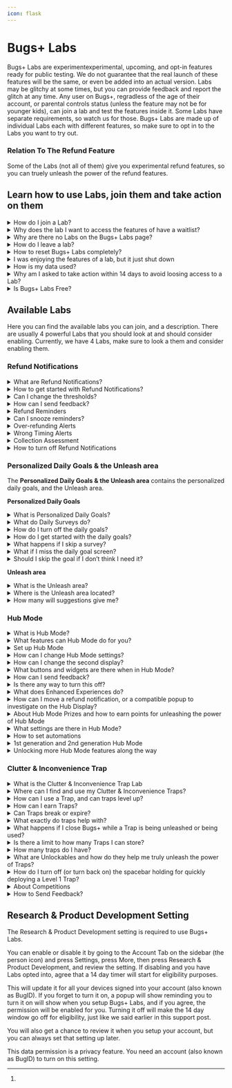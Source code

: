 ```yaml
---
icon: flask
---
```


# Bugs+ Labs

Bugs+ Labs are experimentexperimental, upcoming, and opt-in features ready for public testing. We do not guarantee that the real launch of these features will be the same, or even be added into an actual version. Labs may be glitchy at some times, but you can provide feedback and report the glitch at any time. Any user on Bugs+, regradless of the age of their account, or parental controls status (unless the feature may not be for younger kids), can join a lab and test the features inside it. Some Labs have separate requirements, so watch us for those. Bugs+ Labs are made up of individual Labs each with different features, so make sure to opt in to the Labs you want to try out.

### Relation To The Refund Feature

Some of the Labs (not all of them) give you experimental refund features, so you can truely unleash the power of the refund features.

## Learn how to use Labs, join them and take action on them

<details>

<summary>How do I join a Lab?</summary>

**To join a Lab, you will need to follow these steps to choose Labs to opt into:**

1. Go to the More tab on the sidebar (the 3 dots icon)
2. Tap Bugs+ Labs
3. Choose a lab you want to configure or opt into.
4. Follow the steps on the screen.

</details>

<details>

<summary>Why does the lab I want to access the features of have a waitlist?</summary>

Some labs require applying or waiting, while others, are open to the whole public. If you are given the option to **Add me to the waitlist** or **Apply To Access This Feature**, tap it, and we will consider adding you, or adding you to the lab when it gets released to the whole public. If you are given the option to **Join & Enable This Lab’s Features**, tap it and join the lab.

The best thing is that if you join a lab, the Bugs+ Labs features will stay until you leave or the lab shuts down.

If you get waitlisted, the wait won’t take long, so watch for the notification that says you get access!

Some Labs do this to make it so there is not too many people turning on a Lab in a short amount of time.

</details>

<details>

<summary>Why are there no Labs on the Bugs+ Labs page?</summary>

If there are no labs, there may be some Labs available but we did not roll out access to your user account. Rolling out is very quick, so make sure to stay tuned for new Labs there.

Also, some labs may require parental controls to be disabled, for example, if it has interaction features that we did not approve for kids yet)

</details>

<details>

<summary>How do I leave a lab?</summary>

Bugs+ Labs is made up of individual labs. If you want to opt out of a lab, you will need to do them separately. Labs are not enabled by default.

**You can follow these steps to choose a lab to leave:**

1. Go to the More sidebar tab (the 3 dots icon)
2. Press Bugs+ Labs
3. Select the lab you no longer want to be apart of
4. Press Opt Out & Reset Lab Data. This will opt you out of the lab, and remove associated data with the lab you chose.
5. Confirm that you want to opt out. You can always come back to a lab you opted out of, but it won’t contain your lab data.

**How to remove lab or test data when a lab shuts down:**\
If a lab shuts down or converts to an actual feature, we won’t transfer the data, since we may do major updates to it, but we will remove the lab data and if it turns into a feature, you can use new lab data. This is for privacy and compatibility reasons. There is no action that needs to be taken to do this, it is automatic, and we remove data within minutes or even seconds of shutdown.

</details>

<details>

<summary>How to reset Bugs+ Labs completely?</summary>

If you just want to opt out of a Lab, please follow the steps for leaving a Lab instead of resetting Bugs+ Labs. That will still remove that Lab’s data if you leave a Lab.

**If you want to reset everything in Bugs+ Labs instead of a simple leave, follow these steps:**

1. Go to the More tab on the sidebar (the 3 dots)
2. Press and hold the Bugs+ Labs button
3. After 3 seconds of holding the button, it should turn orange. Continue holding it.
4. After a few extra seconds, it will turn red and a 3 second cancellable countdown will start and it will say to continue holding to reset Bugs+ Labs.
5. When it says Reset Complete, stop holding. The Research & Product Development setting will turn off, all labs will be left, and the lab data will be removed. This won’t delete your game data.

</details>

<details>

<summary>I was enjoying the features of a lab, but it just shut down</summary>

Labs may shut down at any time with or without notice. This is since we can no longer handle a Lab, but usually we keep them. However, the best reason could be that the Lab has turned into an actual feature, thanks to your hard work, data and feedback. A simple test can go very far and turn into a feature release. This is not always the reason, but could be a possible reason.

</details>

<details>

<summary>How is my data used?</summary>

**Throughout all Labs:**

We don’t track your Bugs+ Labs data, but we may collect some essential data like how many times the user unleashed the power of a Labs feature, or at least tried to. We don’t create ”Lab Profiles” of you to try to track you down.

**Specific Labs:**

You can send Feedback or Glitch Reports to a Lab. We may try to see how many times you used a feature, unleashed the power of a feature, or tried to.

</details>

<details>

<summary>Why am I asked to take action within 14 days to avoid loosing access to a Lab?</summary>

Some Labs have strict guideline, while others have soft guidelines. Strict guidelines mean that you always need to follow them, while soft guidelines, you only need to follow the guidelines to maintain access, but you still need to follow the Bugs+ Rules all the time.

This means, if you don’t follow the suggested steps within 14 days, you will loose access to that specific Lab, but you will still maintain access to other Labs if possible. You will get reminders on the first day of that happening, the seventh day, then the last day of when you will loose access.

We will even give you reasoning.

The eligibility countdowns are lab-specific.

You can still use Bugs+ Labs during the countdown, but with limits, and don’t expect to go that far without fixing the issue.

<mark style="color:red;">**What will happen during that time? We won’t allow feedback, Glitch Reports, or collect required data during this time, if you miss the 14 days window, then if you want access back, you will need to go through any waitlists, and do any required steps, and any Lab data will be deleted as well.**</mark>

If you continue to loose access to a Lab a lot of times, you may get banned from Bugs+ since may be taking up resources and if a waitlist the time from the person who has accepted your request and any others for the Lab.

You may also get this notification if you are not using the Lab (for manually used Labs) or on Bugs+ (for continuous reminder or alert Labs, like detecting things in Bugs+, or reminding you of things, the reminder does not need to go off, but you still need to use Bugs+)

</details>

<details>

<summary>Is Bugs+ Labs Free?</summary>

{% hint style="success" %}
## Yes, Bugs+ Labs Is Free! $0, 0 Bug Points, 0 Stars, and 0 Refund Credits

Bugs+ Labs is always free and it will always be. No credit card required, no hidden fees, just helpful testing. This is like most other features in Bugs+. (I mean by most, things that dont cost Bug Points)
{% endhint %}

</details>

## Available Labs

Here you can find the available labs you can join, and a description. There are usually 4 powerful Labs that you should look at and should consider enabling. Currently, we have 4 Labs, make sure to look a them and consider enabling them.

### Refund Notifications

<details>

<summary>What are Refund Notifications?</summary>

Refund Notifications let you get reminders of when your Collection may be cluttered with duplicate cards, when you are refunding too many cards in a short amount of time (usually 15 minutes or less), or when it may not be a good time to refund (short on cards in your Collection). You get them via popups, and the duplicate detection feature will check for too many duplicates (more than 4 of the same card) regularly, but it is not real time checking, it happens every several minutes.

Refund Notifications are currently the first and main Lab.

</details>

<details>

<summary>How to get started with Refund Notifications?</summary>

Firstly, make sure you have an account (also known as BugID), if not, create one and merge signed out data with the new account.&#x20;

**Then, follow these steps:**

1. Go to the More tab on the sidebar (the 3 dots icon)
2. Tap Bugs+ Labs
3. Select Refund Notifications
4. Follow the steps on the screen.

</details>

<details>

<summary>Can I change the thresholds?</summary>

Currently you can’t change the sensitivity or add custom rules of what you think each notification should be, but the good news is that we may add this feature later on, and we have chose the thresholds based on user experience.

You can still send us feedback so we can add this feature or change the default thresholds or send us a Glitch Report, but it needs to involve a glitch to send Glitch Reports.

</details>

<details>

<summary>How can I send feedback?</summary>

You can send feedback by pressing Send Feedback after getting 3 Refund Notification. You can also send Glitch Reports from that Lab’s settings.

</details>

<details>

<summary>Refund Reminders</summary>

Refund Reminders are part of Refund Notifications. This will give you reminders for when you should start looking through your collection to refund cards. One card with lots of duplicate wont trigger it, so you need at least 2 different cards that have lots of duplicates for the alert to trigger. This comes with the Refund Notifications Lab.

</details>

<details>

<summary>Can I snooze reminders?</summary>

You can snooze reminders until you close Bugs+ by clicking the snooze button on the reminder.

</details>

<details>

<summary>Over-refunding Alerts</summary>

You can get alerts for when you seem to be refunding too many trading cards in a short amount of time. This comes with the Refund Notifications Lab.

</details>

<details>

<summary>Wrong Timing Alerts</summary>

You can get alerts for when it may not be a good time for refunding since you are short on trading cards, which could help users build up on trading cards when their Collection is very small, so they are more likely to build up. This comes with the Refund Notifications Lab.

</details>

<details>

<summary>Collection Assessment</summary>

With Collection Assessment, it can review your collection and give you a score. You can access this score by going to the Collection tab on the sidebar (the SD card icon) and clicking the circled check mark icon.

You can also see the score when investigating a Refund Notification.

You can also see the score on the Collection Assessment option in Hub Mode.

On the page, you will see a score name (see below), a colour for the score, and there will be 5 rings around the icon, and some will be coloured up or greyed out based on the score.

**What scores can I get?**

* **Good** - No cluttered trading cards (maintaining under 4 trading cards per card type), and at least 3 cards that are not Common or Uncommon. Colour: Green, 5 rings filled up.
* **Good - Collection can be improved** - 1 cluttered trading card (a card type that has more than 4 trading cards), or/and not having at least 2 cards that are not Common or Uncommon. Colour: Green, 4 rings filled up.
* **Average - Collection should be improved** - 2-3 cluttered trading cards (a card type that has more than 4 trading cards). Colour: Yellow, 3 rings filled up.
* **Attention needed - Collection needs improving** - 4-5 cluttered trading cards, or having more than 2000 Bug Points but less than 8000 Bug Points but have less than 10 trading cards. Colour: Orange, 2 rings filled up.
* **Trading card collection emergency - Collection must be improved** - More than 6 cluttered trading cards, or having 8000 Bug Points but have less than 25 trading cards. Colour: Red, 1 ring filled up.

**Taking Action:**

* This is your chance to remove the clutter before you find problems with it. You will get help along the way.
* The way to take action is to unleash the power of the refund assistant, sometimes it requires buying trading cards.
* If you are doing other things, use Hub Mode to multitask.
* The more severe the alert, the faster you should act.
* You might not notice it, but just like real life cleaning, it’s a good idea to clear your collection.

- The scoring assistant will give you more detail, but you can also activate the AI refund assistant as well straight from that screen without needing to go back to the main Collection area.

</details>

<details>

<summary>How to turn off Refund Notifications</summary>

To turn off Refund Notifications, follow the same steps for turning off a Lab.

1. Go to the More sidebar tab (the 3 dots icon)

2) Press Bugs+ Labs
3) Select Refund Notifications
4) Press Opt Out & Reset Lab Data. This will opt you out of Refund Notifications. Even though it mentions a reset, it won’t reset anything unless Refund Notifications stores something like settings.
5) Confirm that you want to opt out. You can always come back to Refund Notifications.

</details>

### Personalized Daily Goals & the Unleash area

The **Personalized Daily Goals & the Unleash area** contains the personalized daily goals, and the Unleash area.

**Personalized Daily Goals**

<details>

<summary>What is Personalized Daily Goals?</summary>

When enabled, Once a day, Bugs+ will ask you if you want a daily goal. If so, a short survey will show to personalize the goals further. The goals are based off the survey responses and your data. This is generated by AI. This can help you plan what you will do in Bugs+.

</details>

<details>

<summary>What do Daily Surveys do?</summary>

Daily Surveys will help the AI with selecting a goal for you. You will get this when you choose you want a goal on the popup. They are very short surveys, but they will still help.

</details>

<details>

<summary>How do I turn off the daily goals?</summary>

To do this, follow the same steps for opting out of a lab.

**You can follow these steps to choose a lab to leave:**

1. Go to the More sidebar tab (the 3 dots icon)
2. Press Bugs+ Labs
3. Select Personalized Daily Goals
4. Press Opt Out & Reset Lab Data. This will opt you out of the lab, and remove associated data with the lab you chose.
5. Confirm that you want to opt out. You can always come back to a lab you opted out of, but it won’t contain your lab data.

</details>

<details>

<summary>How do I get started with the daily goals?</summary>

Firstly, make sure you have an account (also known as BugID), if not, create one and merge signed out data with the new account.&#x20;

**Then, follow these steps:**

1. Go to the More tab on the sidebar (the 3 dots icon)
2. Tap Bugs+ Labs
3. Select Personalized Daily Goals
4. Follow the steps on the screen

</details>

<details>

<summary>What happens if I skip a survey?</summary>

You will still get a goal unless you chose No Thanks on the queetion asking if you want a goal for today, but it won’t be personalized, and it will only get it from your game data.

</details>

<details>

<summary>What if I miss the daily goal screen?</summary>

You will need to wait another day. This is since it is a **daily goal** not an on demand goal, but we may change it so if you miss the window or forget, you can get reminders.

</details>

<details>

<summary>Should I skip the goal if I don’t think I need it?</summary>

You should see and screenshot the goal for reference later on today, since you may not know you may need it, but it is up to you.

</details>

**Unleash area**

<details>

<summary>What is the Unleash area?</summary>

Part of **The Personalized Daily Goals & the Unleash area** Lab, it contains the Unleash area. The Unleash area shows suggestions on what power you could actually be unleashing. From new Labs, to suggestions and more, you may find your new best feature or get a good insight.

You can even setup new features with it.

</details>

<details>

<summary>Where is the Unleash area located?</summary>

You can find the Unleash area after enabling the associated Lab by going to the More tab on the sidebar (the 3 dots) and clicking the “Unleash the power of“ button.

Or, if you want to find new powers to unleash while you do other things, go to the “Unleash & Setup“ area on Hub Mode. However, setting up new features straight from the hub requires Level 37, but you can always plan to setup features by discovering features to setup with Unleash & Setup.

</details>

<details>

<summary>How many will suggestions give me?</summary>

You will get as many useful and relevant suggestions as possible.

</details>

### Hub Mode <a href="#research-development" id="research-development"></a>

<details>

<summary>What is Hub Mode?</summary>

Hub Mode lets you nominate a computer that is signed into your BugID to act as a Hub while inactive. The Hub you add is like a second display while you are using your other computer, and you can do lots of things with it.

</details>

<details>

<summary>What features can Hub Mode do for you?</summary>

You can do these features, and more, right from your Hub:

* **Check notifications:** There is no longer a need to close what you are doing to check your notifications - you can do it from Hub Mode.
* **Check your Bug Points and Stars balance, plus check your Level & XP**: You can check on your balance without switching windows.
* **Check on the Common & Uncommon (and sometimes other rarity) Shop items**: You can quickly buy Common and Uncommon trading cards from the Hub Display, but nothing else. You need to use the Main Display for the Shop if you want more exclusive items. You will get reminded if you try to get an item that is not available to buy on Hub Mode, and to use your Main Display. **If you have Level 15 in Bugs+, you can also get Rare items from Hub Mode not just only Common & Uncommon.**
* **Use it as an optional second display for some quizzes**: On some quizzes like the ones where you have to find what bug is that, you can put the image bigger on the Hub and the responses and question on the main screen.
* **Check your Collection and refund trading cards**: Need to get some quick Bug Points while you are actively doing another things?  Or, want to see how your collection is going? You also can see your collection and refund trading cards on the Hub.
* **Tips & tricks while you progress through the game**: While you are doing other things, the Hub will show some tips for you to unleash the power of every once in a while. (If you don’t remove the Tips widget, if you did, you will need to add it back.)
* **Hub enhanced or exclusive experiences**: Some parts in Bugs+ take advantage of the second display, or require one.
* **Widgets**: Check on your widgets, whether if it is daily quest widgets, or checking your notification count.

- **And Many More**: There may be some we have not documented, and also, watch out for Lab updates and unleash the power of them!

</details>

<details>

<summary>Set up Hub Mode</summary>

Firstly, make sure you have opted into the Lab, since this is an experiment.

1. Firstly, you will setup the main device. You can always change this later. See the steps below to learn how.
2. Go to the More tab on the sidebar (the 3 dots), and press Setup Hub Mode. Make sure to do this on the Main device (the one you normally use as the main display)
3. Then, confirm that this is the main device. It should say that you will need to do this on the second device. Keep the screen open while you setup the second device.
4. On the Hub Device (the second display), go to the More tab on the sidebar (the 3 dots icon), and press Setup Hub Mode.
5. It should popup saying that there is a main display, and this device will be the Hub Device. You can choose to continue with the Hub Mode setup, or to change the Main display.
6. Choose how to activate Hub Mode. You can either choose after 9 seconds inactivity time, or by tapping Hub Mode on the Home tab on the sidebar (the house icon, but it is opened by default every time you open Bugs+, if you don’t change the tab). You can always activate Hub Mode via the Home tab regardless of setting. Choosing 9 seconds inactivity time will close off what you are doing on Bugs+, so be careful when using this during a quiz or a time sensitive event.
7. Add widgets to Hub Mode, or leave it with the default widgets. Widgets are useful information cards on Hub Mode.
8. Choose every how often to update Hub Mode. You can choose every 4 seconds for people who use Hub Mode a lot, or every 9 seconds for people who don’t usually use hub mode. Timing matters since if you launch an activity that involves Hub Mode, it will wait, but it may be slower for Hub Mode to change to the activity. Hub mode will always update every 4 seconds in a time sensitive activity.
9. Confirm your settings and click Ok.
10. On the first device, press Sync Hub Mode to finish Hub Mode setup, or re-open Bugs+ anytime to sync.

You can always change your settings later.

</details>

<details>

<summary>How can I change Hub Mode settings?</summary>

When the Hub Device is in Hub Mode, tap Hub Mode Settings. Or, go to the More tab (the 3 dots icon) on the sidebar on the second device, and press Setup Hub Mode. You won’t have to go through the setup again if it is already setup, so you can easily change settings.

</details>

<details>

<summary>How can I change the second display?</summary>

Firstly, access Hub Mode Settings. When the Hub Device is in Hub Mode, tap Hub Mode Settings. Or, go to the More tab (the 3 dots icon) on the sidebar on the second device, and press Setup Hub Mode.

Then, select Re-Nominate Hub Device. On the device you want to promote to be the Hub, go to the More tab (the 3 dots icon) on the sidebar, press Setup Hub Mode and select Make This Device The Hub, and confirm. Then, on the primary display (the old Hub) press Next, then OK on the screen you we’re on before.

</details>

<details>

<summary>What buttons and widgets are there when in Hub Mode?</summary>

Here are the menu items on the main screen of the Hub Device while in Hub Mode:

* Notifications
* Trading Cards (Collection)
* Shop
* Currency & Levels (check on your Bug Points, Stars, Levels & XP)
* Enhanced Experiences (if there is a Hub Mode Enhanced Experience, you can load it quickly here if it is not refreshing in the time you want it to).
* Daily Quests (check on your daily quests before you go on to do it)

- Hub Mode Settings
- Send Hub Mode Feedback (will only show when you are invited to give feedback. Invites are random while you are playing.)
- Collection Assessment (only available if the Refund Notifications Lab is enabled)
- Tips & Tricks (you can also see a single tip that changes by using the Tips widget)
- Unleash & Setup (requires Level 37) (setup new features for your Main Device straight from the Hub)
- We will add more over time after we think we need more, and after the Lab is confirmed to not shut down.

Here are the widgets you can add (add, remove or arrange them in the Widgets area of Hub Mode Settings, you can add up to 4 widgets (sometimes you can add up to 5 if you unlocked the ability to), make sure not to clutter your screen, 2 widgets if fine but you can add more.):

* Tips & Tricks (get tips while you play, this is the widget enabled by default.)
* Notifications Count (check your amount of notifications without going to check)
* Daily Quests Status (check if there are new quests, or if you have completed some and need to claim the rewards)
* Feedback Opportunities (see the time until your next opportunity to send feedback)
* Level (check on your level quickly)
* Bug Points count (requires Level 10, or else you have to check manually from Currency & Levels) (check the amount of Bug Points you have quickly)

- We are adding more widgets over time after we have confirmed that the Lab is not shutting down.

</details>

<details>

<summary>How can I send feedback?</summary>

Watch out for Send Hub Mode Feedback to appear on the Hub Display. This will appear randomly, and will remove itself after a few minutes after appearing, so make sure to look for that. You can get reminders on when you can send feedback by adding the Feedback Opportunities widget. The widget will flash when it’s close to a opportunity to send feedback, so it may not be for you if you don’t want flashing widgets.

</details>

<details>

<summary>Is there any way to turn this off?</summary>

Yes there is! You can do it with the same way that you turn off a single Lab.\
We would like your feedback if possible, so wait for the feedback period to come first, it’s optional, but appreciated.

</details>

<details>

<summary>What does Enhanced Experiences do?</summary>

Enhanced Experiences are areas in Bugs+ that take advantage of 2 computers at the same time, or require one.

</details>

<details>

<summary>How can I move a refund notification, or a compatible popup to investigate on the Hub Display?</summary>

If you select Move To Hub Display on a refund notification, you can quickly see the context on the Hub Display, and take action if needed, without dropping what you are doing.

Some other popups may have a system like this as well.

</details>

<details>

<summary>About Hub Mode Prizes and how to earn points for unleashing the power of Hub Mode</summary>

**The real answer is - Hub Mode gives rewards:**

If you unleash the power of Hub Mode a lot, we will give you rewards. You can check your prize status in the Rewards & Freebies area in Hub Mode Settings.

**What Prizes May I Claim?:**

* **Bronze** - You will get 1000 Bug Points. Simply unleash the power of Hub Mode 10 times.
* **Silver** - You will get 1500 Bug Points. Simply unleash the power of Hub Mode 17 times.
* **Gold** - You will get 2000 Bug Points and 10 Stars. To get this, unleash the power of Hub Mode 24 times.
* **Gold Plus** - You will get 3000 Bug Points and 20 Stars. To get this, unleash the power of Hub Mode 32 times.
* **Platinum** - You will get 4000 Bug Points and 30 Stars. To get this, unleash the power of Hub Mode 44 times.
* Beyond Platinum, you will get 750 Bug Points every 10 times you unleash the power of Hub Mode.

**I‘ve went past Platinum, how can I get a tier reset to get more prizes?**

We will do tier resets along the way, so we may notice you have went past platinum, so we may reset your tier shortly. Take the gift offer we mentioned earlier as a chance while you wait. But good job getting platinum!

**Does feedback count?**

We will be happy to give out a 850 Bug Points gift for helpful feedback. You will get notified if you get selected.

**Why do I get paid for this?**

It’s still in it’s testing stage, so Bugs+ Labs may give incentives from time to time to boost the chances of the Lab succeeding - and to get feedback to find out if we should continue with this specific Lab.

</details>

<details>

<summary>What settings are there in Hub Mode?</summary>

**Firstly, let’s unpack how to even go to Hub Mode Settings:**

When the Hub Device is in Hub Mode, tap Hub Mode Settings. Or, go to the More tab (the 3 dots icon) on the sidebar on the second device, and press Setup Hub Mode. You won’t have to go through the setup again if it is already setup, so you can easily change settings.

**Hub Mode Settings:**

Below, you can see what settings there are in Hub Mode Settings.

Each heading below are the actual name for the setting.

**Activating Hub Mode**

Clicking on the **Activating Hub Mode** setting in Hub Mode Settings will let you select how to activate Hub Mode. Here are the options

* Activate after 9 seconds of inactivity. **Warning that this will close off anything you are doing on Bugs+ during that time to go to Hub Mode, so choose with caution.**
* Activate by clicking Hub Mode on the Home tab on the sidebar (the house icon)

**Refresh Rates**

Clicking on the **Refresh Rates** setting in Hub Mode Settings will let you select how often Hub Mode updates, and more. Here are the sub-sections:

_How often Hub Mode updates_

Here you can select how often Hub Mode activates to change widget details, check for Enhanced Experiences, and more. Here are the options:

* Every 4 seconds: Perfect for Hub Mode-intense users that always need up to date data ready for unleashing.
* Every 9 seconds: For people who don’t use Hub Mode widgets and quick details much.

_When to check for Enhanced Experiences_

Here you can choose when Enhanced Experiences should be checked for. Enhanced Experiences will show up for example in quizzes and more places. Here are the options:

* Check for Enhanced Experiences when Hub Mode refreshes: When a compatible experience is detected, a 4 second countdown will start on your Hub Device so you can decide if you want an enhanced experience. You can always click Enhanced Experiences on Hub Mode to check manually. This is the default option.
* Start manually by clicking Enhanced Experiences on Hub Mode: Useful if you want to decide manually.

**Widgets**

Clicking on the **Widgets** option in Hub Mode Settings will let you add, remove and rearrange Hub Mode widgets.

**Tips & Tricks Widget Rotation Style**

Clicking on the **Tips & Tricks Widget Roration Style** option in Hub Mode will let you select the style of how the Tips & Tricks widget changes. This does not apply to the Tips & Tricks area in Hub Mode, only the widget if enabled. Here are the options:

* **Unleashed:** Get a truely unleashed and detailed tip that changes every minute. Perfect if you need a tip of the minute. This is the default option.
* **Brief:** Get a quick, and short but helpful tip that changes every 15 seconds. Useful if you need a tip that changes nearly every time you look at your Hub Device.

**Rewards & Freebies**

The **Rewards & Freebies** option lets you see the prizes you got from unleashing the power of Hub Mode, how many times you unleashed the power, your current tier and more. See the Hub Mode Prizes for more info.

**Re-Nominate Hub Device**

Firstly, access Hub Mode Settings. When the Hub Device is in Hub Mode, tap Hub Mode Settings. Or, go to the More tab (the 3 dots icon) on the sidebar on the second device, and press Setup Hub Mode.

Then, select Re-Nominate Hub Device. On the device you want to promote to be the Hub, go to the More tab (the 3 dots icon) on the sidebar, press Setup Hub Mode and select Make This Device The Hub, and confirm. Then, on the primary display (the old Hub) press Next, then OK on the screen you we’re on before.

**Unlocked Features**

The **Unlocked Features** option lets you manage configurable features that relate to Hub Mode additions that you unlocked based on your Level in Bugs+.

This includes:

* **Dark Mode -** Unlocked at Level 27, this lets you turn on or off Dark Mode.
* **2nd Generation Hub Mode** - Unlocked at Level 32, this unleashes more features and a cleaner display.
* **Turn on or off Limited Time Features** - Unlocked at Level 50, this lets you turn off any Limited Time features until there is different Limited Time Features, or turn it back on if it is already off.

**Automations**

Here you can setup automations to help you in the main game in Bugs+, or automate actions in Hub Mode. You need Level 35 or higher to use this feature.

**Disconnect & Reset**

The **Disconnect & Reset** options lets you disconnect the Main Device from the Hub Device. Here are the reset options:

* Disconnect & Disable - Disconnects the Main Device from the Hub Device, while keeping data.
* Disconnect & Reset - Disconnects the Main Device from the Hub Device, and remove settings and set it up again. Please note like other resets, it will keep the Hub Mode Prizes rewards but reset the progress.
* Cleanup - Keeps data but removes all widgets and puts the Tips & Tricks Widget Back. Hub Mode will also activate after 9 seconds after inactivity unless changed.

</details>

<details>

<summary>How to set automations</summary>

If you get Level 35, you can setup automations. These help you in the main game and Hub Mode, but you need Hub Mode to manage them since the Hub stores the data of Automations.

**Where to setup automations**

Go to Hub Mode Settings, then press Automations

**What can I automate?**

* Using daily quest refresher items
* Unleash & Setup certain new Labs
* Buy some Rare cards using Bug Points when buying cards is needed to increase the Collection Accessment score
* Smart Goals (powered by AI) - The AI will set a goal to buy a certain trading card, buzz you on your Hub Display, and track the goal. This could be a limited time card you don’t have, or anything! (Requires Automations Starter or Automations Plus)
* Renovate your Hub Mode widgets
* Much more automations from the Automations Library.

**How many automations can I have**

You can have up to 3 automations with no Automations Starter or Automations Plus, but if you pay Stars to get more features, it may vary.

**Upgrade your automations**

Even though Bugs+ Labs is meant to be free, we are sneaking in paid automations as a exemption to trial it. With a paid version of Automations, you can truely unleash the power. It only costs some Stars each month.

This is just a test to see we how well it goes, but you can take advantage of it, it may not be in the actual versions if there is actually any. If we cancel the test everyone will get the features in Automations Plus.

Here’s an overview in what each paid plan means:

_Automations Starter_

Automations Starter gets you everything that is included in the Automations, plus:

* Smart Goals Powered By AI - Hub Mode will randomly set goals, buzz your display, and tell you all about the goal, then make a countdown until it will fulfill the goal when there is enough bug points, plus some that won’t cause any trouble in the user’s gameplay after, to buy it.
* AI Powered Suggestions - Just Ask to craft a special made automation just for you
* Backup Automations To The Cloud - Tiered of Hub Mode storing automations on the device - Well, we will backup your automations on the cloud instead of only your device.
* Prioritised Automation Running And Checking - Instead of checking once and a while, your device will check every 2 syncs for automations.
* 6 automations space instead of 3

Just Pay 6 Stars Each Month, get started in the Upgrade area in the automations area of Hub Mode.

_Automations Plus_

Automations Plus gets you everything that is included in the Automations, plus:

* Includes features from Automations Starter, plus more
* Extra Prioritised Automation Running And Checking - Instead of checking once and a while, your device will check every 1 syncs for running automations, unlike Starter and having no paid plan.
* 9 automations instead of 6 or 3 (based on what plan you are upgrading from)
* Chat with a AI chatbot to maximize automations

Just Pay 11 Stars Each Month, get started in the Upgrade area in the automations area of Hub Mode.

</details>

<details>

<summary>1st generation and 2nd generation Hub Mode</summary>

**1st generation Hub Mode**

This is the original design we are testing. It has a detailed display, but sometimes may be cluttered to some people. This is the first rolling out period of features!

**2nd generation Hub Mode**

This is the next design we think will work better. It has a cleaner display, with spaced out buttons and widgets. There is also extra features, and this is the second rolling out period of features!

It even has some more experimental features and designs.

Unlocked at Level 32, you may find a new generation to unleash.

</details>

<details>

<summary>Unlocking more Hub Mode features along the way</summary>

You can unlock extra Hub Mode features along the way, alongside the built-in features, based on the Level you earned in Bugs+. The Level is your Bugs+ Level, not your Hub Mode-specific rewards tier. Levels are not only for Hub Mode, they also unlock Non-Hub Mode features as well which you can use in the main game not just Hub Mode.

This is to make Bugs+ engaging, and to roll out features in Hub Mode over time, sometimes to make sure people don’t make mistakes with the quickly get Trading Cards from the shop feature.

Passing a Level or getting a Level means you can keep the perks of that Level, not just the Hub Mode features.

You will get a notification when you unlocked extra Hub Mode Features.

**Level 1: Built-in Hub Mode Features**

This includes all the features we explained above that did not mention a minimum level. So Enhanced Experiences, Settings, Some Widgets and the other ones that don’t need a level to get. So, all the core features. There is actually a lot of these, and this is what takes up the most of all the features.

**Level 10: Check on your Bug Points quickly without needing to go to the Currency & Levels area**

Getting Level 10 in Bugs+, alongside all the other features you unlock like more Shop items that are not related to Hub Mode, **you can also check on your Bug Points quickly without needing to go to Currency & Levels, with the Bug Points Count Widget**.

Even without Level 10, you can still go to Currency & Levels to check on your Bug Points. You can also check your Stars and Levels, alongside Bug Points as well if you use Currency & Levels.

You can get the Levels Widget by adding it in the Widgets area.

**Level 15: Unlock the ability to get Rare cards from Shop area in Hub Mode**

Getting Level 15 in Bugs+, alongside all the other features you unlock like more features that are not related to Hub Mode, **you can also unlock the ability to get Rare cards not just only Common & Uncommon.**

This is very useful to get that Rare card you really want quickly. In this level, you won’t be able to get Ultra Rare, Legandary, Ultra Legendary, and Limited, but you may unlock some of those later. This is since the more you level up, the more likely you are not going to make mistakes on the Shop on the Hub Device.

You still can’t spend Stars on the Shop on Hub Mode, but you can still spend Bug Points. If you need to use Stars, you can still do it on the Main Device.

**Level 20: Unleash the power of the AI Refund Assistant right from your Hub Device**

Getting Level 20 in Bugs+, alongside all the other features you unlock like more features that are not related to Hub Mode, **you can also unlock the ability to use the AI Refund Assistant while the Hub Device is in Hub Model without needing to go to the AI refund assistant on your Main Device.**

Simply activate it from the list icon on the Trading Cards (Collection) area on your Hub Device, or from the Collection Assessment if there is a recommendation.

**Level 25: Get one extra widget space**

Getting Level 25 in Bugs+, alongside all the other features you unlock like more features that are not related to Hub Mode, **you will also get one extra widget space to add to Hub Mode.**

This means you will be able to add 5 widgets maximum instead of 4 widgets maximum. This is your chance to share feedback if 5 is too much, too little or just right.

**Level 27: Dark Mode**

Getting Level 27 in Bugs+, alongside all the other features you unlock like more features that are not related to Hub Mode, **you will also get early access to Dark Mode in Hub Mode.**

You can turn on Dark Mode once unlocked in the Unlocked Features area of Hub Mode Settings.

**Level 30: More opportunity time for sending feedback**

Getting Level 30 in Bugs+, alongside all the other features you unlock like more features that are not related to Hub Mode, **you will get an extra minute in every time window for sending feedback, so you have more time to send feedback before the opportunity goes away.**

**Level 32: Second generation of Hub Mode**

With the second generation, it has a cleaner display, and some more features. You will get an initial chance to turn it on or leave it off, but you can awlays find it in Unlocked Features in Hub Mode Settings.

**Level 35: Automate Bugs+ actions**

At Level 35, you can start making automations, exclusive to Hub Mode. Take this as a chance to enhance your gameplay! See the automations information for more details.

**Level 37: Setup new features straight from Hub Mode**

You can setup new Bugs+ features for your Main Device, straight from the Hub, even if it is not a suggestion in Unleash, once you reach Level 37. You still need to enable the **The Personalized Daily Goals & the Unleash area** for this to work. You can do this in Bugs+ Labs.

This adds an area called Unleash & Setup to Hub Mode.

**Level 40: Unlock the ability to get Ultra Rare & Legendary Cards in the shop area of Hub Mode, and spend stars in tue shop area of Hub Mode**

Getting Level 40 in Bugs+, alongside all the other features you unlock like more features that are not related to Hub Mode, **you can also unlock the ability to get Ultra Rare & Legendary cards not just only Rare, Common & Uncommon. You will also be able to spend Stars in the shop area of Hub Mode.**

This is very useful to get that Ultra Rare or Legendary card you really want quickly. In this level, you won’t be able to get Limited cards. This is since the more you level up, the more likely you are not going to make mistakes on the Shop on the Hub Device.

Unlike other Levels, you will be able to spend Stars as well as Bug Points.

**Level 50 - Unlock Limited Time areas in Hub Mode**

Getting Level 50 in Bugs+, alongside all the other features you unlock like more features that are not related to Hub Mode, **you will also be able to use Limited Time areas in Hub Mode, that are for certain events, or just limited time in general.**

This will help you in some events that have a dedicated interface (unlike BugOn), and you will also be able to use time limited features, that either help you, or are for fun.

This is a thank you from the Bugs+ Team. This is meant as a compensation for there not being any more rewards for Hub Mode after Level 50.

You will also see an option to turn off or on any limited time Hub Mode features in the Unlocekd Featuees area of Hub Mode Settings.

</details>

### Clutter & Inconvenience Trap <a href="#research-development" id="research-development"></a>

<details>

<summary>What is the Clutter &#x26; Inconvenience Trap Lab</summary>

The Clutter & Inconvenience Trap lets you automatically "leash" c[^1]lutter, and make some inconveniences faster to solve. Its a earned item that you can use. You need to enable it in Bugs+ Labs before using.

</details>

<details>

<summary>Where can I find and use my Clutter &#x26; Inconvenience Traps?</summary>

You can find your Clutter & Inconvenience Traps by going to the More tab on the sidebar (the 3 dots icon) and clicking Clutter Traps.

</details>

<details>

<summary>How can I use a Trap, and can traps level up?</summary>

**How Can I Use A Trap?**

There are two ways to Use A Trap. One is the main way, the other is a quick way.

_The main way - highly recommended_

You can use a Trap by going to the More tab on the sidebar (the 3 dots icon) and clicking Clutter Traps, then press Use A Trap.

This is the way that always existed, and is recommended due to you can see how many traps you have, level up your traps and more.

_The quick, rush way - for time sensitive events_

If you need to use a trap, but can’t navigate to the menu for doing it, like in time sensitive times, you can quickly deploy a Level 1 Trap by using only the Spacebar on the computer. This is very useful for when you are doing special quizzes and want to free up some trading cards to get rewards and clear inconveniences, but only need a Level 1 Trap.

Please consider using other ways as well if possible, and the Clutter & Inconvenience Trap Lab still has to be enabled.

But here is how.

1. Hold down the Spacebar
2. You should see Deploy A Level 1 Trap, Traps Menu, and Cancel. Continue holding, or press Deploy A Level 1 Trap to do it quicker, or you can press Traps Menu to quickly rush to the Traps menu we talked about above. (Clutter Traps menu, you can always go to it manually by going to the More tab on the sidebar \[the 3 dots icon] and selecting Clutter Traps).
3. Continue holding. You see a 3 second siren countdown.
4. After the countdown goes off (and you have enough traps, like always and you see Basic Level 1 Trap Deployed, it will be deployed.

There is way to turn this off in Easy Activation Options we will talk about later.

**About Trap Levelling Up:**

If you use multiple Traps at the same time, they will Level Up, which provides more durability, more Trap action time, and some special perks. To use multiple Traps, press Level Up the amount of times you want to Level Up, . You can level up with of a maximum of 5 times in one usage session, and a new usage session starts when the maximum time is reached, or when the trap breaks, or when the user exits out of Bugs+.

_What Each Trap Level Does and it is best used for:_

* **Level 1:** - Use 1 Trap At The Same Time To Get This Level - 12 Minutes Trap Action Time - It can do up to 5 successful trap actions until it breaks. - No special perk - Best used for general uses.
* **Level 2:** - Use 2 Traps At The Same Time To Get This Level - 22 Minutes Trap Action Time - It can do up to 14 successful trap actions until it breaks. - Special Perk: The Trap Will Automatically Refund Low Refund Value cards without a 3 minute timer, but this won't apply to higher refund value cards. - Best used for times when you are doing minor spring cleaning to your collection, but still doing small things, but still want to ensure that your collection is safe from clutter and avoiding inconveniences.
* **Level 3:** - Use 3 Traps At The Same Time To Get This Level - 34 Minutes Trap Action Time - It can do up to 21 successful trap actions until it breaks. - Special Perk: Includes the other perks from Level 2, plus, the refund timer is speeded up by a minute. - This is the mid-level, and it is getting powerful, so it is best used for cleaning a medium amount of clutter.
* **Level 4:** - Use 4 Traps At The Same Time To Get This Level - 48 Minutes Trap Action Time -  It can do up to 31 successful trap actions until it breaks. - Special Perk: Includes other perks from Level 2, Level 3, plus the system considers clutter as 3 or more cards instead of 4 or more cards, allowing for easier usage. - Best used for when your Trap usage is getting bigger but you don’t need to use more traps.
* **Level 5:** - Use 5 Traps At The Same Time To Get This Level - 60 Minutes (1 hour) Trap Action Time -  It can do up to 41 successful trap actions until it breaks. - Helps you a **LOT** in unleashing the power. - Special Perk: Includes other perks from Level 2, Level 3, plus the refund max cards at the same time limit is temporarily increased to 11 instead of 5. - Best used for some serious and huge events, such as major collection cleaning, you see a huge increase in clutter, collection emergencies, and one hour or more in a row long Bugs+ sessions. - You also need to get the Higher Trap Levels Unlockable as well as having enough traps to use for Level 5.

</details>

<details>

<summary>How can I earn Traps?</summary>

You can earn traps by doing any of these actions:

* **Start using Clutter & Inconvenience Traps for the first time** - You will get a 2 traps instantly after you go enable Clutter & Inconvenience Traps. This will help the player boost their first time using Clutter & Inconvenience Traps so they can test it, or help them level up their trap usages.
* **If the game gives you a boost** - There is 2 types of Trap Boosts. If you get a Trading Card emergency score (if the refund lab is enabled) or it seems like the clutter or inconveniences are continuously (not only once) holding you down, you will get a Trap to help you, and a suggestion that you should use Traps to solve the issue. This bonus will only happen once a month as a limit per type of boost, so that is up to 2 boosts a month.
* **Get Level Up Bonuses** - Every 6 times you Level Up, you will get 1 trap. If you enable Clutter & Inconvenience Traps for the first time, you can claim Trap bonuses you missed out on when you weren't using the Clutter & Inconvenience Trap Lab, for every 5 levels up to Level 25, so up to 5 traps you can get. You can still get 1 Trap for 6 levels you get after enabling it, with no limit.
* **Give valuable feedback** - If the developers think your Feedback is valuable, they may give you 1 Trap as a thank you. This will be given to high quality feedbacks, so simple It's Good feedback responses without elaborating may not be given a bonus to. This bonus applies to all Labs that you gave valuable feedback to, so it could boost the other bonuses you get from other Labs.
* **Get them in limited time Events** - You may get a Trap as a gift in limited time events, since sometimes the developers sneak in rewards for users of a specific Lab as a bonus.
* **Get bonus Traps from Daily Quests** - If you complete Daily Quest tasks, you may get 1 or 2 Traps. This does not happen all the time, and it is random - very easy or normal quests are more rarer to trigger a bonus Trap, More involved quizzes have a higher chance, and harder quests have the highest chance.
* **Get all the answers correct in a Quiz** - If you get all the answers in a quiz correct, you may get 1 or 2 Traps. You can only get this bonus 3 times a month per type of quiz. You may not get this bonus if the quiz is very easy, but there is still a chance, but easy quizzes get the minimum amount of bonus Traps.

</details>

<details>

<summary>Can Traps break or expire?</summary>

**Can Traps Expire:**

Traps can only expire if they are active, and you reach the maximum amount of time a Trap can be active, based on trap levels. Traps can’t be wasted if you did not unleash the power of them - they are fully refunded back to you if you don’t successfully use them. To make a Trap have more time without expiring, use the Level Up feature to batch multiple traps.

**Can Traps Break:**

Yes, they can. They have a set amount of usage based on Trap batching and Trap Levels. After that time, the trap will break and show a popup saying that the trap has broken, and if you need to use another one. The amount of usage is how many trading cards is involved in the actions of that usage session. If you cancel a pending action of that trap, it won’t count towards it breaking.

</details>

<details>

<summary>What exactly do traps help with?</summary>

Here is what traps can do for you.

**Find & Refund Clutter**

The trap can leash clutter, and then add it to the refund list. This is very useful for resolving refund notifications, refund issues, when in a special event, for your daily, weekly, or monthly cleaning sessions if you want there to be any or even for general Bugs+ sessions. This traps the **Clutter** part of Clutter & Inconvenience.

Once clutter is detected, a 4 second countdown will start, followed by a 3 or 2 (sometimes even instant) minute timer (based on Trap Levels and Batching). Unleash the power of batching and Trap Levels to unleash the power of Traps.

**Quickly Buy Trading Cards When You Are Short On Cards**

If you are short on cards, the Trap can get you some trading cards (it will try to avoid duplicates, but sometimes it does not avoid it to help boost your collection further) to boost your collection. The system will get a mix of Common, Uncommon and Rare cards, with your Bug Points balance in mind. It does not use Stars or buy expensive items, its designed not to drain your points. This traps the **Inconvenience** part of Clutter and Inconvenience.

Once you are short on cards, a 6 second countdown will start with info saying it will buy some trading cards in a few seconds. You can cancel it, or start the process. If you don’t respond it will do it anyway.

**Misc Features & Strategic Use**

If you unleash the power of batching (Trap Levels), you may get lowered countdowns, instant countdowns or you may find out you really unleashed the power of your Collection. This is something useful to note.

</details>

<details>

<summary>What happens if I close Bugs+ while a Trap is being unleashed or being used?</summary>

If you don’t manage to make it to the end of the Trap and Bugs+ crashes or you close it, and you did not unleash at least 40% of the power, some Trap Levels have compensation.

**What Compensation Does The Trap Level I Am Using Have:**

_Using a trap, but the Trap did not unleash its power, while using Bugs+_

* General Compensation: Get the Traps you used back - full refund. General thing in the Traps system.

_For closing Bugs+, or Bugs+ Crashing_

There is higher compensation since we can’t track stuff that does not save to the servers.

* Trap Level 1 - No Compensation due to that the compensation for Trap Level 1 can be easily misused
* Trap Level 2 - You can get 10 minutes of trap action time with 4 uses until it breaks as soon as you agree to the compensation rules. If the power is not unleashed just like the normal way, you will get a single Trap.
* Trap Level 3 - Get 2 Traps
* Trap Level 4 - Get 3 Traps
* Trap Level 5 - Get 3 Traps

Unleash the power of the Level Up feature by batching up cards to get compensation plus lots of other perks.

</details>

<details>

<summary>Is there a limit to how many Traps I can store?</summary>

Yes. You can stack up to **50 Traps** at the same time. Getting more Traps than that will give you a notification in your Notifications, but you won’t get the Trap that exceeds the limit. Think of it like the maximum storage in a real life box where you store your Traps.

**How to free up space**

You don’t really need to free up space, just unleash the power of them, don’t waste them to free up space. It is not like computer storage that you would have on your phone, it’s a digital Trap that can actually be unleashed.

But, using Traps does free up space.

</details>

<details>

<summary>How many traps do I have?</summary>

You can see how many Traps you have by going to the More tab on the sidebar (the 3 dots icon) and clicking Clutter Traps, then look at the amount of Traps you got, it will appear on the screen.

</details>

<details>

<summary>What are Unlockables and how do they help me truly unleash the power of Traps?</summary>

Unlockables are unlockable features that can extend the available features in the Traps system. You can unlock them by completing specific tasks.

**What Unlockables are available?**

_Higher Trap Levels_

The Higher Trap Levels Unlockable allows you to use Trap Level 5 (batching 5 cards gives Trap Level 5) if you have enough Traps to use (5 Traps). Making users have to unlock it will prevent users who are new to the Traps system from wasting their hard earned Traps.

To unlock it, follow these steps:

1. **Have some experience in the Traps system** - Have a total of 3 or more different trap sessions.
2. **Check-in by going to the Use A Trap menu** - After doing the step above, Complete the short tutorial by going to the Use A Trap Menu and completing the short Leveling Up tutorial. This will show how to Level Up your traps if you did not know already, and tell you that you can use the new Level 5.

_Competition Time_

The Competition Time Unlockable lets you compete in Competitions with friends or with the Bugs+ global leaderboard system (which means anyone).

**To unlock it, follow these steps:**

1. **Have a bit of experience in the Traps System** - Have a total of 2 or more different trap sessions.
2. **Go to the Use A Trap menu** - After doing the step above, go to the Use A Trap Menu to unlock the Competitions feature.

**Will there be more Unlockables announced?**

Yes, we are planning to add more Unlockables so you can truly unleash the power of the Traps system.

</details>

<details>

<summary>How do I turn off (or turn back on) the spacebar holding for quickly deploying a Level 1 Trap?</summary>

Go to the More tab on the sidebar (the 3 dots icon), then press Clutter Traps, then press Easy Activation Options.

This is on by default. It is a rush way to activate it quickly, which can be used in time sensitive times without closing the quiz you are in (as an example), see the activation options for more info.

Select Quickly deploy traps by holding the spacebar, then turn it on or off.

</details>

<details>

<summary>About Competitions</summary>

Once you unlocked the **Competition Time** Unlockable, you will be able to compete in Competitions. You will be able to get credits in the Competition by unleashing the power of the Traps features.

**How do I join a Competition?**

You can join one by going to the More tab on the sidebar (the 3 dots) and click Clutter Traps, then press Competitions. You will then be able to join the Tier 1 Competition after doing the short tutorial. If there is not enough players, you will need to wait for more players or for the developers to add bots to it. Sometimes you may need to wait for the Competition to start, and other times you can join it or start it yourself without waiting.

**Are the players in the Competition real?**

Yes, most of the time. Sometimes the developers will temporarily add bots to it if there is not enough players, but that is only sometimes.

**How do I earn credits?**

* **Use a Trap** - You get 15 credits per trap used. For example, if you got Trap Level 3, that would be 3 traps used, so 15x3=45, so you would get 45 credits.
* **Earn a Trap** - Every Trap you earn, you will get 5 credits.
* **Unleash the power of the Trap Actions** - Every 3 trap actions in a trap usage session you use, you will get 10 credits.
* **Break a Trap** - If you use all the Trap's actions you will get an extra 20 credits.
* **Send Feedback and get a Trap Bonus** - If you send feedback and get a Trap Bonus by the developers, they will add an extra 15 credits to the competition you are in at that time.
* **Report A Cheater** - If you report a cheater to Bugs+ Support, you will get the bounty reward, and on top of that, you will get 25 Credits.

**Can I loose credits?**

No, you can't. The credits you earn (not the prizes, Bug Points, Stars or Refund Credits, or anything else you earned other than the credits) will be reset however for the next tier. Credits are also seperate from other currencies in Bugs+.

**What Competition tiers are there?**

There are different tiers so you are in the leaderboard that is right for you. After finishing a tier, you get moved up to the next one. There are different users in each Competition Tier.

* **Tier 1 Competition** - This is the first tier you get after setting up Competitions. The prizes are normal, and it is a great start to the Competitions system.
* **Tier 2 Competition** - After finishing Tier 1 successfully, you get moved to Tier 2. The prizes are showing an increase, and it is a mid level.
* **Tier 3 Competition** - After finishing Tier 2 successfully, you get moved to the last tier, which is Tier 3. The prizes are better, and after this tier, instead of a tier upgrade, you can re-do Tier 3 (and keep your prizes), and keep on getting high level prizes (which is the best part), the only thing you need to make sure is that you don't downgrade to a lower tier.

**Is it possible to downgrade to a lower tier?**

If you go above the maximum leaderboard position for moving to the next tier (usually 45 if there is lots of players, it depends off how many players there are, but it may be higher for Tier 1) and that Competition ends (if not, you will have a chance to unleash the power more), you will either stay on that tier or go down. If you are on Tier 1, you will stay on the tier, but if you are on Tier 2 or Tier 3, then you will move down a tier.

**How can I check the status of a Competition?**

You can check the status of it by going to the More tab on the sidebar (the 3 dots) and click Clutter Traps, then press Competitions. If you joined a Competition, it will go straight to the current leaderboards, days remaining, options for leaving a Competition and more.

**How can I check my tier?**

It will tell you in the same area you check the Competition status.

**How can I leave a Competition?**

Go to the status for the Competition, then press Options For Leaving, then press Leave. Your tier may be downgraded based on your position on the leaderboard, to prevent people from misusing the leave feature to keep their tier. You can always join again.

**How long is a competition?**

Each Competition goes on for 6 days (nearly a week), then the results will be decided and shown.

So that means the prizes, tier changes, leaderboards and more.

**What are the prizes?**

Prizes are given when the user's position matches a position on the leaderboard that is eligible for a prize, when the results are announced, so make sure to keep your position.

Here are the prizes based off each Competition Tier:

_Competition Tier 1_

These prizes may not be much for some players, but it is still a great way to get started.

* **First Place** - You will get 1500 Bug Points.
* **Second Place** - You will get 975 Bug Points
* **Third Place** - You will get 450 Bug Points
* **Fourth Place To Seventh Place** - You will get a runners up gift of 200 Bug Points.

_Competition Tier 2_

These prizes are mid level, so it is in between. This Level starts giving Stars as well instead of only Bug Points.

* **First Place** - You will get 2500 Bug Points and 15 Stars.
* **Second Place** - You will get 1850 Bug Points and 10 Stars.
* **Third Place** - You will get 1000 Bug Points and 5 Stars.
* **Fourth Place or Sixth Place** - You will get a runners up gift of 500 Bug Points.

_Competition Tier 3_

These prizes are higher levels, so start taking advantage of the prizes. It even starts giving out a limited time card.

* **First Place** - You will get 5450 Bug Points and 30 Stars, plus a guaranteed limited time card.
* **Second Place** - You will get 3750 Bug Points and 15 Stars.
* **Third Place** - You will get 2850 Bug Points and 10 Stars.
* **Fourth Place To Tenth Place** - You will get a runners up gift of 1950 Bug Points and 5 Stars. It is much easier to get a prize here since of your hard work and effort.

**Is cheating allowed?**

No, cheating is not allowed, and will get you banned. If you report a cheater and they get banned, you will get one of these bounty rewards:

* **Normal Cheater** - 1000 Bug Points, plus 25 Credits in the leaderboard
* **Repeat Cheater** - 2000 Bug Points, plus 25 Credits in the leaderboard
* **Cheater that causes lots of damage to the competitions, including using bots or doing very high amounts of damage** - 3000 Bug Points, plus 25 Credits in the leaderboard

</details>

<details>

<summary>How to Send Feedback?</summary>

On one of these popups that you get from the Traps, press Send Feedback. Here are the eligible popups:

* **Broken Trap** - We collect this feedback to see if the maximum usage is good for unleashing the power of, or needs to be changed.
* **Trap Expired** - We collect this feedback as general info, and for managing the length of a trap.
* **You Got Compensation For Bugs+ Crashing** - We collect this feedback so we can understand if we need to make a way to keep the remaining Trap data for next time (if we think so, it will go in a Lab update), or just use the compensation.
* **Trap Expired & Refunded** - Just like Trap Expired, we collect this as general info, and for managing the length of a Trap.

Other popups may not have Send Feedback.

**Reward For Sending Feedback**

You may get a Trap if you send valuable feedback. As a reminder, this applies to all Labs, so you should also send feedback on all Labs if you want to give valuable feedback while getting Traps.

</details>

## Research & Product Development Setting <a href="#research-development" id="research-development"></a>

The Research & Product Development setting is required to use Bugs+ Labs.&#x20;

You can enable or disable it by going to the Account Tab on the sidebar (the person icon) and press Settings, press More, then press Research & Product Development, and review the setting. If disabling and you have Labs opted into, agree that a 14 day timer will start for eligibility purposes.

This will update it for all your devices signed into your account (also known as BugID). If you forget to turn it on, a popup will show reminding you to turn it on will show when you setup Bugs+ Labs, and if you agree, the permission will be enabled for you. Turning it off will make the 14 day window go off for eligibility, just like we said earlier in this support post.

You will also get a chance to review it when you setup your account, but you can always set that setting up later.

This data permission is a privacy feature. You need an account (also known as BugID) to turn on this setting.

[^1]: 
